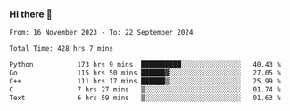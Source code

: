 ### Hi there 👋

<!--
**floyiac/floyiac** is a ✨ _special_ ✨ repository because its `README.md` (this file) appears on your GitHub profile.

Here are some ideas to get you started:

- 🔭 I’m currently working on ...
- 🌱 I’m currently learning ...
- 👯 I’m looking to collaborate on ...
- 🤔 I’m looking for help with ...
- 💬 Ask me about ...
- 📫 How to reach me: ...
- 😄 Pronouns: ...
- ⚡ Fun fact: ...
-->

<!--START_SECTION:waka-->

```txt
From: 16 November 2023 - To: 22 September 2024

Total Time: 428 hrs 7 mins

Python           173 hrs 9 mins  ██████████░░░░░░░░░░░░░░░   40.43 %
Go               115 hrs 50 mins ██████▓░░░░░░░░░░░░░░░░░░   27.05 %
C++              111 hrs 17 mins ██████▒░░░░░░░░░░░░░░░░░░   25.99 %
C                7 hrs 27 mins   ▒░░░░░░░░░░░░░░░░░░░░░░░░   01.74 %
Text             6 hrs 59 mins   ▒░░░░░░░░░░░░░░░░░░░░░░░░   01.63 %
```

<!--END_SECTION:waka-->
